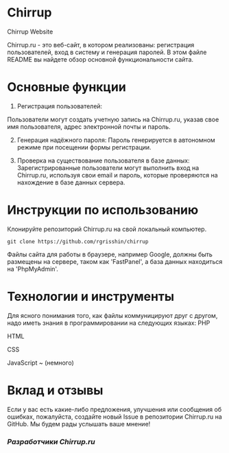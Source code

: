 # Сhirrup
Chirrup Website

Chirrup.ru - это веб-сайт, в котором реализованы: регистрация пользователей, вход в систему и генерация паролей. В этом файле README вы найдете обзор основной функциональности сайта.

# Основные функции
1. Регистрация пользователей:

Пользователи могут создать учетную запись на Chirrup.ru, указав свое имя пользователя, адрес электронной почты и пароль.

2. Генерация надёжного пароля:
Пароль генерируется в автономном режиме при посещении формы регистрации.

3. Проверка на существование пользователя в базе данных:
Зарегистрированные пользователи могут выполнить вход на Chirrup.ru, используя свои email и пароль, которые проверяются на нахождение в базе данных сервера.

# Инструкции по использованию
Клонируйте репозиторий Chirrup.ru на свой локальный компьютер.

```git clone https://github.com/rgrisshin/chirrup```

Файлы сайта для работы в браузере, например Google, должны быть размещены на сервере, таком как 'FastPanel', а база данных находиться на 'PhpMyAdmin'.

# Технологии и инструменты
Для ясного понимания того, как файлы коммуницируют друг с другом, надо иметь знания в программировании на следующих языках:
PHP

HTML

CSS

JavaScript ~ (немного)

# Вклад и отзывы
Если у вас есть какие-либо предложения, улучшения или сообщения об ошибках, пожалуйста, создайте новый Issue в репозитории Chirrup.ru на GitHub. Мы будем рады услышать ваше мнение!




### *Разработчики Chirrup.ru*